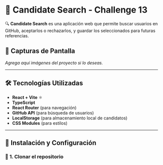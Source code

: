 # 🚀 Candidate Search - Challenge 13  

🔍 **Candidate Search** es una aplicación web que permite buscar usuarios en GitHub, aceptarlos o rechazarlos, y guardar los seleccionados para futuras referencias.  

## 📸 Capturas de Pantalla  
_Agrega aquí imágenes del proyecto si lo deseas._

---

## 🛠️ Tecnologías Utilizadas  
- **React + Vite** ⚛️  
- **TypeScript**  
- **React Router** (para navegación)  
- **GitHub API** (para búsqueda de usuarios)  
- **LocalStorage** (para almacenamiento local de candidatos)  
- **CSS Modules** (para estilos)  

---

## 🚀 Instalación y Configuración  
### 🔹 **1. Clonar el repositorio**
```bash
